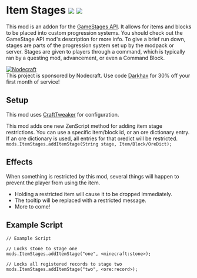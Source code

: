 # Item Stages [![](http://cf.way2muchnoise.eu/280316.svg)](https://minecraft.curseforge.com/projects/item-stages) [![](http://cf.way2muchnoise.eu/versions/280316.svg)](https://minecraft.curseforge.com/projects/item-stages)

This mod is an addon for the [GameStages API](https://minecraft.curseforge.com/projects/game-stages). It allows for items and blocks to be placed into custom progression systems.  You should check out the GameStage API mod's description for more info. To give a brief run down, stages are parts of the progression system set up by the modpack or server. Stages are given to players through a command, which is typically ran by a questing mod, advancement, or even a Command Block.

[![Nodecraft](https://i.imgur.com/sz9PUmK.png)](https://nodecraft.com/r/darkhax)    
This project is sponsored by Nodecraft. Use code [Darkhax](https://nodecraft.com/r/darkhax) for 30% off your first month of service!

## Setup

This mod uses [CraftTweaker](https://minecraft.curseforge.com/projects/crafttweaker) for configuration.

This mod adds one new ZenScript method for adding item stage restrictions. You can use a specific item/block id, or an ore dictionary entry. If an ore dictionary is used, all entries for that oredict will be restricted. `mods.ItemStages.addItemStage(String stage, Item/Block/OreDict);`

## Effects

When something is restricted by this mod, several things will happen to prevent the player from using the item. 

- Holding a restricted item will cause it to be dropped immediately.
- The tooltip will be replaced with a restricted message.
- More to come!

## Example Script

```
// Example Script

// Locks stone to stage one
mods.ItemStages.addItemStage("one", <minecraft:stone>);

// Locks all registered records to stage two
mods.ItemStages.addItemStage("two", <ore:record>);
```